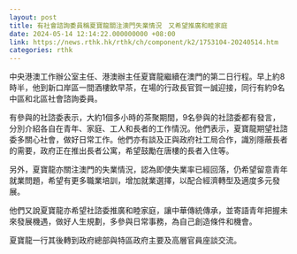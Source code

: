 ```yaml
---
layout: post
title: 有社會諮詢委員稱夏寶龍關注澳門失業情況　又希望推廣和睦家庭
date: 2024-05-14 12:14:22.000000000 +08:00
link: https://news.rthk.hk/rthk/ch/component/k2/1753104-20240514.htm
categories: rthk
---
```


中央港澳工作辦公室主任、港澳辦主任夏寶龍繼續在澳門的第二日行程。早上約8時半，他到新口岸區一間酒樓飲早茶，在場的行政長官賀一誠迎接，同行有約9名中區和北區社會諮詢委員。

有參與的社諮委表示，大約1個多小時的茶聚期間，9名參與的社諮委都有發言，分別介紹各自在青年、家庭、工人和長者的工作情況。他們表示，夏寶龍期望社諮委多關心社會，做好日常工作。他們亦有談及正與政府社工局合作，識別隱蔽長者的需要，政府正在推出長者公寓，希望鼓勵在唐樓的長者入住等。

另外，夏寶龍亦關注澳門的失業情況，認為即使失業率已經回落，仍希望留意青年就業問題，希望有更多職業培訓，增加就業選擇，以配合經濟轉型及適度多元發展。

他們又說夏寶龍亦希望社諮委推廣和睦家庭，讓中華傳統傳承，並寄語青年把握未來發展機遇，做好人生規劃，多參與日常事務，為自己創造條件和機會。

夏寶龍一行其後轉到政府總部與特區政府主要及高層官員座談交流。
